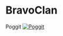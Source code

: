 # BravoClan

Poggit
[![Poggit](https://poggit.pmmp.io/ci.shield/Itzdvbravo/BravoClan/BravoClan)](https://poggit.pmmp.io/ci.shield/Itzdvbravo/BravoClan/BravoClan)
